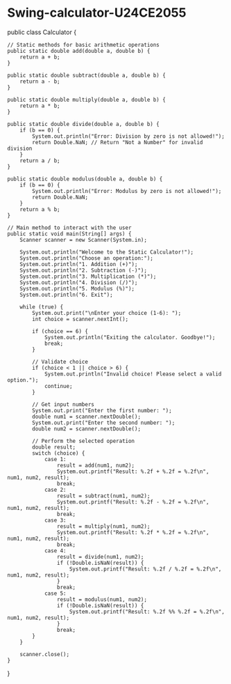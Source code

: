 # Swing-calculator-U24CE2055

public class Calculator {

    // Static methods for basic arithmetic operations
    public static double add(double a, double b) {
        return a + b;
    }

    public static double subtract(double a, double b) {
        return a - b;
    }

    public static double multiply(double a, double b) {
        return a * b;
    }

    public static double divide(double a, double b) {
        if (b == 0) {
            System.out.println("Error: Division by zero is not allowed!");
            return Double.NaN; // Return "Not a Number" for invalid division
        }
        return a / b;
    }

    public static double modulus(double a, double b) {
        if (b == 0) {
            System.out.println("Error: Modulus by zero is not allowed!");
            return Double.NaN;
        }
        return a % b;
    }

    // Main method to interact with the user
    public static void main(String[] args) {
        Scanner scanner = new Scanner(System.in);

        System.out.println("Welcome to the Static Calculator!");
        System.out.println("Choose an operation:");
        System.out.println("1. Addition (+)");
        System.out.println("2. Subtraction (-)");
        System.out.println("3. Multiplication (*)");
        System.out.println("4. Division (/)");
        System.out.println("5. Modulus (%)");
        System.out.println("6. Exit");

        while (true) {
            System.out.print("\nEnter your choice (1-6): ");
            int choice = scanner.nextInt();

            if (choice == 6) {
                System.out.println("Exiting the calculator. Goodbye!");
                break;
            }

            // Validate choice
            if (choice < 1 || choice > 6) {
                System.out.println("Invalid choice! Please select a valid option.");
                continue;
            }

            // Get input numbers
            System.out.print("Enter the first number: ");
            double num1 = scanner.nextDouble();
            System.out.print("Enter the second number: ");
            double num2 = scanner.nextDouble();

            // Perform the selected operation
            double result;
            switch (choice) {
                case 1:
                    result = add(num1, num2);
                    System.out.printf("Result: %.2f + %.2f = %.2f\n", num1, num2, result);
                    break;
                case 2:
                    result = subtract(num1, num2);
                    System.out.printf("Result: %.2f - %.2f = %.2f\n", num1, num2, result);
                    break;
                case 3:
                    result = multiply(num1, num2);
                    System.out.printf("Result: %.2f * %.2f = %.2f\n", num1, num2, result);
                    break;
                case 4:
                    result = divide(num1, num2);
                    if (!Double.isNaN(result)) {
                        System.out.printf("Result: %.2f / %.2f = %.2f\n", num1, num2, result);
                    }
                    break;
                case 5:
                    result = modulus(num1, num2);
                    if (!Double.isNaN(result)) {
                        System.out.printf("Result: %.2f %% %.2f = %.2f\n", num1, num2, result);
                    }
                    break;
            }
        }

        scanner.close();
    }
}
